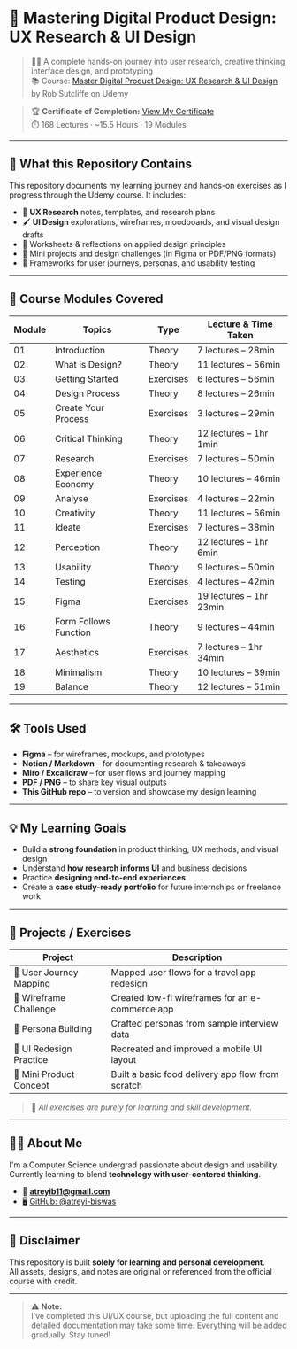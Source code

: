 # 🎨 Mastering Digital Product Design: UX Research & UI Design

> 🧑‍💻 A complete hands-on journey into user research, creative thinking, interface design, and prototyping    
> 📚 Course: [Master Digital Product Design: UX Research & UI Design](https://www.udemy.com/course/master-digital-product-design-ux-research-ui-design/) by Rob Sutcliffe on Udemy

> 🏆 **Certificate of Completion:** [View My Certificate](https://drive.google.com/file/d/1HEwFH8iNMpGwlokd4seFjB2r2XerCFrw/view?usp=sharing)  
> ⏱️ 168 Lectures · ~15.5 Hours · 19 Modules

---

## 📌 What this Repository Contains

This repository documents my learning journey and hands-on exercises as I progress through the Udemy course. It includes:

- 🧠 **UX Research** notes, templates, and research plans  
- 🖌️ **UI Design** explorations, wireframes, moodboards, and visual design drafts  
- 🧾 Worksheets & reflections on applied design principles  
- 🧪 Mini projects and design challenges (in Figma or PDF/PNG formats)  
- 🧭 Frameworks for user journeys, personas, and usability testing

---

## 🧩 Course Modules Covered

| Module | Topics | Type | Lecture & Time Taken |
|--------|--------|------|----------------------|
| 01 | Introduction | Theory | 7 lectures – 28min |
| 02 | What is Design? | Theory | 11 lectures – 56min |
| 03 | Getting Started | Exercises | 6 lectures – 56min |
| 04 | Design Process | Theory | 8 lectures – 26min |
| 05 | Create Your Process | Exercises | 3 lectures – 29min |
| 06 | Critical Thinking | Theory | 12 lectures – 1hr 1min |
| 07 | Research | Exercises | 7 lectures – 50min |
| 08 | Experience Economy | Theory | 10 lectures – 46min |
| 09 | Analyse | Exercises | 4 lectures – 22min |
| 10 | Creativity | Theory | 11 lectures – 56min |
| 11 | Ideate | Exercises | 7 lectures – 38min |
| 12 | Perception | Theory | 12 lectures – 1hr 6min |
| 13 | Usability | Theory | 9 lectures – 50min |
| 14 | Testing | Exercises | 4 lectures – 42min |
| 15 | Figma | Exercises | 19 lectures – 1hr 23min |
| 16 | Form Follows Function | Theory | 9 lectures – 44min |
| 17 | Aesthetics | Exercises | 7 lectures – 1hr 34min |
| 18 | Minimalism | Theory | 10 lectures – 39min |
| 19 | Balance | Theory | 12 lectures – 51min |

---

## 🛠 Tools Used

- **Figma** – for wireframes, mockups, and prototypes  
- **Notion / Markdown** – for documenting research & takeaways  
- **Miro / Excalidraw** – for user flows and journey mapping  
- **PDF / PNG** – to share key visual outputs  
- **This GitHub repo** – to version and showcase my design learning

---

## 💡 My Learning Goals

- Build a **strong foundation** in product thinking, UX methods, and visual design  
- Understand **how research informs UI** and business decisions  
- Practice **designing end-to-end experiences**  
- Create a **case study-ready portfolio** for future internships or freelance work

---

## 🧪 Projects / Exercises

| Project | Description |
|--------|-------------|
| 🎯 User Journey Mapping | Mapped user flows for a travel app redesign |
| 📱 Wireframe Challenge | Created low-fi wireframes for an e-commerce app |
| 🧍 Persona Building | Crafted personas from sample interview data |
| 🎨 UI Redesign Practice | Recreated and improved a mobile UI layout |
| 🛒 Mini Product Concept | Built a basic food delivery app flow from scratch |

> 🧠 *All exercises are purely for learning and skill development.*

---

## 🙋‍♀️ About Me

I'm a Computer Science undergrad passionate about design and usability.  
Currently learning to blend **technology with user-centered thinking**.

- 📧 **atreyib11@gmail.com**  
- 🖥️ [GitHub: @atreyi-biswas](https://github.com/atreyi-biswas)  

---

## 🚀 Disclaimer

This repository is built **solely for learning and personal development**.  
All assets, designs, and notes are original or referenced from the official course with credit.

---

> ⚠️ **Note:**  
> I’ve completed this UI/UX course, but uploading the full content and detailed documentation may take some time. Everything will be added gradually. Stay tuned!


